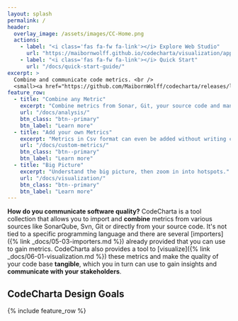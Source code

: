 ```yaml
---
layout: splash
permalink: /
header:
  overlay_image: /assets/images/CC-Home.png
  actions:
    - label: "<i class='fas fa-fw fa-link'></i> Explore Web Studio"
      url: "https://maibornwolff.github.io/codecharta/visualization/app/index.html?file=codecharta.cc.json"
    - label: "<i class='fas fa-fw fa-link'></i> Quick Start"
      url: "/docs/quick-start-guide/"
excerpt: >
  Combine and communicate code metrics. <br />
  <small><a href="https://github.com/MaibornWolff/codecharta/releases/latest">Latest releases</a></small>
feature_row:
  - title: "Combine any Metric"
    excerpt: "Combine metrics from Sonar, Git, your source code and many more."
    url: "/docs/analysis/"
    btn_class: "btn--primary"
    btn_label: "Learn more"
  - title: "Add your own Metrics"
    excerpt: "Metrics in Csv format can even be added without writing code."
    url: "/docs/custom-metrics/"
    btn_class: "btn--primary"
    btn_label: "Learn more"
  - title: "Big Picture"
    excerpt: "Understand the big picture, then zoom in into hotspots."
    url: "/docs/visualization/"
    btn_class: "btn--primary"
    btn_label: "Learn more"
---
```


**How do you communicate software quality?** CodeCharta is a tool collection that allows you to import and **combine** metrics from various sources like SonarQube, Svn, Git or directly from your source code. It's not tied to a specific programming language and there are several [importers]({% link _docs/05-03-importers.md %}) already provided that you can use to gain metrics. CodeCharta also provides a tool to [visualize]({% link _docs/06-01-visualization.md %}) these metrics and make the quality of your code base **tangible**, which you in turn can use to gain insights and **communicate with your stakeholders**.

## CodeCharta Design Goals

{% include feature_row %}
